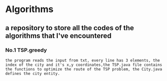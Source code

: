 # Algorithms
## a repository to store all the codes of the algorithms that I've encountered
### No.1  TSP.greedy
    the program reads the input from txt, every line has 3 elements, the index of the city and it's x,y coordinates,the TSP.java file contains the functions to optimize the route of the TSP problem, the City.java defines the city entity.
